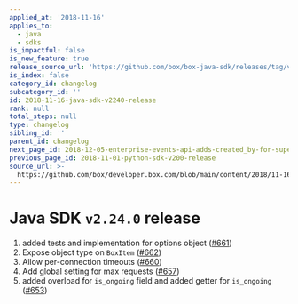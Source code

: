 ```yaml
---
applied_at: '2018-11-16'
applies_to:
  - java
  - sdks
is_impactful: false
is_new_feature: true
release_source_url: 'https://github.com/box/box-java-sdk/releases/tag/v2.24.0'
is_index: false
category_id: changelog
subcategory_id: ''
id: 2018-11-16-java-sdk-v2240-release
rank: null
total_steps: null
type: changelog
sibling_id: ''
parent_id: changelog
next_page_id: 2018-12-05-enterprise-events-api-adds-created_by-for-supervisors
previous_page_id: 2018-11-01-python-sdk-v200-release
source_url: >-
  https://github.com/box/developer.box.com/blob/main/content/2018/11-16-java-sdk-v2240-release.md
---
```

# Java SDK `v2.24.0` release

1. added tests and implementation for options object ([#661](https://github.com/box/box-java-sdk/pull/661))
2. Expose object type on `BoxItem` ([#662](https://github.com/box/box-java-sdk/pull/662))
3. Allow per-connection timeouts ([#660](https://github.com/box/box-java-sdk/pull/660))
4. Add global setting for max requests ([#657](https://github.com/box/box-java-sdk/pull/657))
5. added overload for `is_ongoing` field and added getter for `is_ongoing` ([#653](https://github.com/box/box-java-sdk/pull/653))